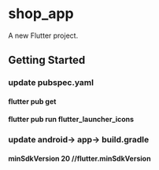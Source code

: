 # shop_app

A new Flutter project.

## Getting Started

### update pubspec.yaml
#### flutter pub get
#### flutter pub run flutter_launcher_icons

### update android-> app-> build.gradle
#### minSdkVersion 20 //flutter.minSdkVersion
